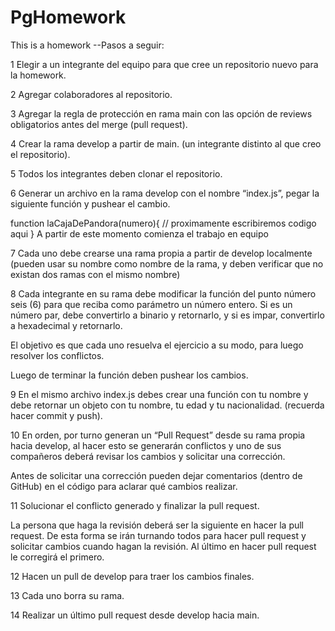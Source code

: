 # PgHomework
This  is a homework
--Pasos a seguir:

1 Elegir a un integrante del equipo para que cree un repositorio nuevo para la homework. 

2 Agregar colaboradores al repositorio.

3 Agregar la regla de protección en rama main con las opción de reviews obligatorios antes del merge (pull request). 

4 Crear la rama develop a partir de main. (un integrante distinto al que creo el repositorio).

5 Todos los integrantes deben clonar el repositorio.

6 Generar un archivo en la rama develop con el nombre “index.js”, pegar la siguiente función y pushear el cambio.

function laCajaDePandora(numero){
// proximamente escribiremos codigo aqui
}
A partir de este momento comienza el trabajo en equipo 

7 Cada uno debe crearse una rama propia a partir de develop localmente (pueden usar su nombre como nombre de la rama, y deben verificar que no existan dos ramas con el mismo nombre)

8 Cada integrante en su rama debe modificar la función del punto número seis (6) para que reciba como parámetro un número entero. Si es un número par, debe convertirlo a binario y retornarlo, y si es impar, convertirlo a hexadecimal y retornarlo.

El objetivo es que cada uno resuelva el ejercicio a su modo, para luego resolver los conflictos.

Luego de terminar la función deben pushear los cambios.

9 En el mismo archivo index.js debes crear una función con tu nombre y debe retornar un objeto con tu nombre, tu edad y tu nacionalidad. (recuerda hacer commit y push).

10 En orden, por turno generan un “Pull Request” desde su rama propia hacia develop, al hacer esto se generarán conflictos y uno de sus compañeros deberá revisar los cambios y solicitar una corrección.

Antes de solicitar una corrección pueden dejar comentarios (dentro de GitHub) en el código para aclarar qué cambios realizar.

11 Solucionar el conflicto generado y finalizar la pull request.

La persona que haga la revisión deberá ser la siguiente en hacer la pull request. De esta forma se irán turnando todos para hacer pull request y solicitar cambios cuando hagan la revisión. Al último en hacer pull request le corregirá el primero.

12 Hacen un pull de develop para traer los cambios finales.

13 Cada uno borra su rama.

14 Realizar un último pull request desde develop hacia main.
